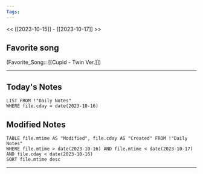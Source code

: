 ```yaml
---
Tags:
---
```

<< [[2023-10-15]] - [[2023-10-17]] >>
## Favorite song
(Favorite_Song:: [[Cupid - Twin Ver.]])

___
## Today's Notes
```dataview
LIST FROM !"Daily Notes"
WHERE file.cday = date(2023-10-16)
```
## Modified Notes
```dataview
TABLE file.mtime AS "Modified", file.cday AS "Created" FROM !"Daily Notes" 
WHERE file.mtime > date(2023-10-16) AND file.mtime < date(2023-10-17) AND file.cday < date(2023-10-16)
SORT file.mtime desc
```
___
